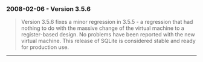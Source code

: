 ### 2008\-02\-06 \- Version 3\.5\.6


> Version 3\.5\.6 fixes a minor regression in 3\.5\.5 \- a regression that
>  had nothing to do with the massive change of the virtual machine
>  to a register\-based design.
>  No problems have been reported with the new virtual machine. This
>  release of SQLite is considered stable and ready for production use.



---


